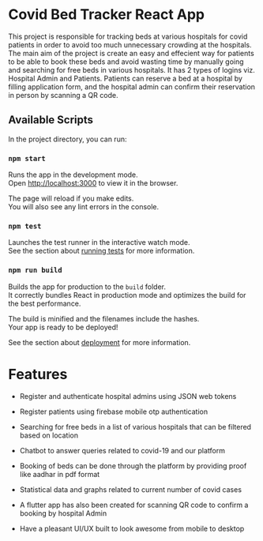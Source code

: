 # Covid Bed Tracker React App

This project is responsible for tracking beds at various hospitals for covid patients in order to avoid too much unnecessary crowding at the hospitals. The main aim of the project is create an easy and effecient way for patients to be able to book these beds and avoid wasting time by manually going and searching for free beds in various hospitals. It has 2 types of logins viz. Hospital Admin and Patients. Patients can reserve a bed at a hospital by filling application form, and the hospital admin can confirm their reservation in person by scanning a QR code.



## Available Scripts

In the project directory, you can run:

### `npm start`

Runs the app in the development mode.\
Open [http://localhost:3000](http://localhost:3000) to view it in the browser.

The page will reload if you make edits.\
You will also see any lint errors in the console.

### `npm test`

Launches the test runner in the interactive watch mode.\
See the section about [running tests](https://facebook.github.io/create-react-app/docs/running-tests) for more information.

### `npm run build`

Builds the app for production to the `build` folder.\
It correctly bundles React in production mode and optimizes the build for the best performance.

The build is minified and the filenames include the hashes.\
Your app is ready to be deployed!

See the section about [deployment](https://facebook.github.io/create-react-app/docs/deployment) for more information.


# Features

- Register and authenticate hospital admins using JSON web tokens

- Register patients using firebase mobile otp authentication

- Searching for free beds in a list of various hospitals that can be filtered based on location

- Chatbot to answer queries related to covid-19 and our platform

- Booking of beds can be done through the platform by providing proof like aadhar in pdf format

- Statistical data and graphs related to current number of covid cases 

- A flutter app has also been created for scanning QR code to confirm a booking by hospital Admin 

- Have a pleasant UI/UX built to look awesome from mobile to desktop
